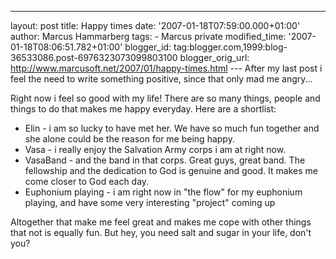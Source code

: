 ---
layout: post
title: Happy times
date: '2007-01-18T07:59:00.000+01:00'
author: Marcus Hammarberg
tags: - Marcus
private
modified_time: '2007-01-18T08:06:51.782+01:00'
blogger_id: tag:blogger.com,1999:blog-36533086.post-6976323073099803100
blogger_orig_url: http://www.marcusoft.net/2007/01/happy-times.html ---
After my last post i feel the need to write something positive, since
that only mad me angry...

Right now i feel so good with my life! There are so many things, people
and things to do that makes me happy everyday. Here are a shortlist:

-   <span id="SPELLING_ERROR_0" class="blsp-spelling-error"
    onclick="BLOG_clickHandler(this)">Elin</span> - i am so lucky to
    have met her. We have so much fun together and she alone could be
    the reason for me being happy.
-   <span id="SPELLING_ERROR_1" class="blsp-spelling-error"
    onclick="BLOG_clickHandler(this)">Vasa</span> - i really enjoy the
    Salvation Army corps i am at right now.
-   <span id="SPELLING_ERROR_2" class="blsp-spelling-error"
    onclick="BLOG_clickHandler(this)">VasaBand</span> - and the band in
    that corps. Great guys, great band. The fellowship and the
    dedication to God is <span id="SPELLING_ERROR_3"
    class="blsp-spelling-corrected">genuine</span> and good. It makes me
    come closer to God each day.
-   <span id="SPELLING_ERROR_4"
    class="blsp-spelling-corrected">Euphonium playing</span> - i am
    right now in "the flow" for my <span id="SPELLING_ERROR_5"
    class="blsp-spelling-error"
    onclick="BLOG_clickHandler(this)">euphonium playing</span>, and have
    some very <span id="SPELLING_ERROR_6"
    class="blsp-spelling-corrected">interesting</span> "project" coming
    up

Altogether that make me feel great and makes me cope with other things
that not is equally fun. But hey, you need salt and sugar in your life,
don't you?
